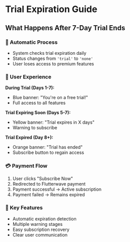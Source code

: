 # Trial Expiration Guide

## What Happens After 7-Day Trial Ends

### **🔄 Automatic Process**
- System checks trial expiration daily
- Status changes from `'trial'` to `'none'`
- User loses access to premium features

### **📱 User Experience**

**During Trial (Days 1-7):**
- Blue banner: "You're on a free trial!"
- Full access to all features

**Trial Expiring Soon (Days 5-7):**
- Yellow banner: "Trial expires in X days"
- Warning to subscribe

**Trial Expired (Day 8+):**
- Orange banner: "Trial has ended"
- Subscribe button to regain access

### **💳 Payment Flow**
1. User clicks "Subscribe Now"
2. Redirected to Flutterwave payment
3. Payment successful → Active subscription
4. Payment failed → Remains expired

### **🎯 Key Features**
- Automatic expiration detection
- Multiple warning stages
- Easy subscription recovery
- Clear user communication

